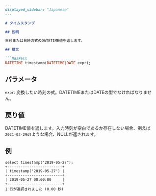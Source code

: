```markdown
---
displayed_sidebar: "Japanese"
---

# タイムスタンプ

## 説明

日付または日時の式のDATETIME値を返します。

## 構文

```Haskell
DATETIME timestamp(DATETIME|DATE expr);
```

## パラメータ

`expr`: 変換したい時刻の式。DATETIMEまたはDATEの型でなければなりません。

## 戻り値

DATETIME値を返します。入力時刻が空白であるか存在しない場合、例えば`2021-02-29`のような場合、NULLが返されます。

## 例

```Plain Text
select timestamp("2019-05-27");
+-------------------------+
| timestamp('2019-05-27') |
+-------------------------+
| 2019-05-27 00:00:00     |
+-------------------------+
1 行が選択されました (0.00 秒)
```